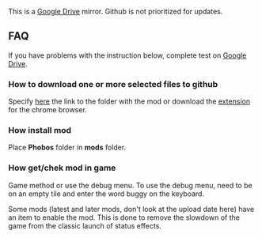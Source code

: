 This is a [Google Drive](https://drive.google.com/drive/folders/1n7KAw_ACSoOeiUhKhrPPfzm_V6dIiIy7) mirror. Github is not prioritized for updates.
## FAQ
If you have problems with the instruction below, complete test on [Google Drive](https://drive.google.com/drive/folders/1n7KAw_ACSoOeiUhKhrPPfzm_V6dIiIy7).
### How to download one or more selected files to github
Specify [here](https://downgit.github.io/#/home) the link to the folder with the mod or download the [extension](https://chrome.google.com/webstore/detail/gitzip-for-github/ffabmkklhbepgcgfonabamgnfafbdlkn) for the chrome browser. 
### How install mod
Place **Phobos** folder in **mods** folder.
### How get/chek mod in game
Game method or use the debug menu.  To use the debug menu, need to be on an empty tile and enter the word buggy on the keyboard.

Some mods (latest and later mods, don't look at the upload date here) have an item to enable the mod.  This is done to remove the slowdown of the game from the classic launch of status effects.
